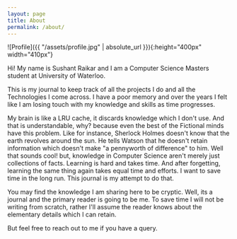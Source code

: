 ```yaml
---
layout: page
title: About
permalink: /about/
---
```

![Profile]({{ "/assets/profile.jpg" | absolute_url }}){:height="400px" width="410px"}

Hi! My name is Sushant Raikar and I am a Computer Science Masters student at University of Waterloo.

This is my journal to keep track of all the projects I do and all the Technologies I come across. I have a poor memory and over the years I felt like I am losing touch with my knowledge and skills as time progresses.

My brain is like a LRU cache, it discards knowledge which I don't use. And that is understandable, why? because even the best of the Fictional minds have this problem. Like for instance, Sherlock Holmes doesn't know that the earth revolves around the sun. He tells Watson that he doesn't retain information which doesn't make "a pennyworth of difference" to him. Well that sounds cool! but, knowledge in Computer Science aren't merely just collections of facts. Learning is hard and takes time. And after forgetting, learning the same thing again takes equal time and efforts. I want to save time in the long run. This journal is my attempt to do that.

You may find the knowledge I am sharing here  to be cryptic. Well, its a journal and the primary reader is going to be me. To save time I will not be writing from scratch, rather I'll assume the reader knows about the elementary details which I can retain.     

But feel free to reach out to me if you have a query.

